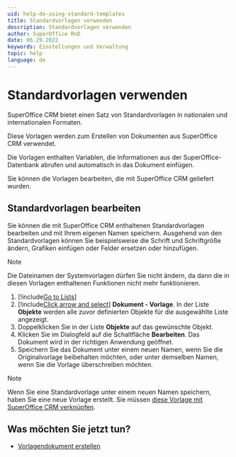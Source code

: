 ```yaml
---
uid: help-de-using-standard-templates
title: Standardvorlagen verwenden
description: Standardvorlagen verwenden
author: SuperOffice RnD
date: 06.29.2022
keywords: Einstellungen und Verwaltung
topic: help
language: de
---
```


# Standardvorlagen verwenden

SuperOffice CRM bietet einen Satz von Standardvorlagen in nationalen und internationalen Formaten.

Diese Vorlagen werden zum Erstellen von Dokumenten aus SuperOffice CRM verwendet.

Die Vorlagen enthalten Variablen, die Informationen aus der SuperOffice-Datenbank abrufen und automatisch in das Dokument einfügen.

Sie können die Vorlagen bearbeiten, die mit SuperOffice CRM geliefert wurden.

## Standardvorlagen bearbeiten

Sie können die mit SuperOffice CRM enthaltenen Standardvorlagen bearbeiten und mit Ihrem eigenen Namen speichern. Ausgehend von den Standardvorlagen können Sie beispielsweise die Schrift und Schriftgröße ändern, Grafiken einfügen oder Felder ersetzen oder hinzufügen.

> [!NOTE]
> Die Dateinamen der Systemvorlagen dürfen Sie nicht ändern, da dann die in diesen Vorlagen enthaltenen Funktionen nicht mehr funktionieren.

1. [!include[Go to Lists](includes/goto-lists.md)]
2. [!include[Click arrow and select](includes/expand-list.md)] **Dokument - Vorlage**.
    In der Liste **Objekte** werden alle zuvor definierten Objekte für die ausgewählte Liste angezeigt.
3. Doppelklicken Sie in der Liste **Objekte** auf das gewünschte Objekt.
4. Klicken Sie im Dialogfeld auf die Schaltfläche **Bearbeiten**. Das Dokument wird in der richtigen Anwendung geöffnet.
5. Speichern Sie das Dokument unter einem neuen Namen, wenn Sie die Originalvorlage beibehalten möchten, oder unter demselben Namen, wenn Sie die Vorlage überschreiben möchten.

> [!NOTE]
> Wenn Sie eine Standardvorlage unter einem neuen Namen speichern, haben Sie eine neue Vorlage erstellt. Sie müssen [diese Vorlage mit SuperOffice CRM verknüpfen][1].

## Was möchten Sie jetzt tun?

* [Vorlagendokument erstellen][2]

<!-- Referenced links -->
[1]: add-template.md
[2]: creating-template-document.md

<!-- Referenced images -->
